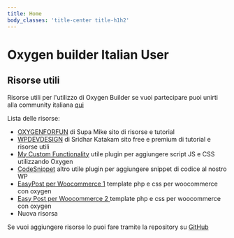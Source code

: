 ```yaml
---
title: Home
body_classes: 'title-center title-h1h2'
---
```


# Oxygen builder Italian User

## Risorse utili

Risorse utili per l'utilizzo di Oxygen Builder se vuoi partecipare puoi unirti alla community italiana [qui](https://www.facebook.com/groups/309963349841452/)

Lista delle risorse:


* [OXYGENFORFUN](https://oxygen4fun.supadezign.com/) di Supa Mike sito di risorse e tutorial
* [WPDEVDESIGN](https://wpdevdesign.com/) di Sridhar Katakam sito free e premium di tutorial e risorse utili
* [My Custom Functionality](https://github.com/srikat/my-custom-functionality) utile plugin per aggiungere script JS e CSS utilizzando Oxygen 
* [CodeSnippet](https://wordpress.org/plugins/code-snippets/) altro utile plugin per aggiungere snippet di codice al nostro WP
* [EasyPost per Woocommerce 1](https://jsfiddle.net/gibsonion/09tqyL5u/5/?fbclid=IwAR0nUtr-xiZJso7xplvcReFPFF2Mm0Aad3k4K6zTM1aoRuG-RPfyh6RO0yc) template php e css per woocommerce con oxygen
* [Easy Post per Woocommerce 2 ](https://jsfiddle.net/gibsonion/09tqyL5u/7/?fbclid=IwAR0635bFUPfRs5X6AvzfSuZ6XfufsSRSfY767-ufJ339jiG0PvYYyLtybvw) template php e css per woocommerce con oxygen
* Nuova risorsa

Se vuoi aggiungere risorse lo puoi fare tramite la repository su  [GitHub ](https://github.com/magiaslab/oxygenitalian)


